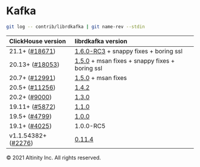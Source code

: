 # Kafka

```bash
git log -- contrib/librdkafka | git name-rev --stdin
```

| **ClickHouse version** | **librdkafka version** |
| :--- | :--- |
| 21.1+ \([\#18671](https://github.com/ClickHouse/ClickHouse/pull/18671)\) | [1.6.0-RC3](https://github.com/edenhill/librdkafka/blob/v1.6.0-RC3/CHANGELOG.md) + snappy fixes + boring ssl |
| 20.13+ \([\#18053](https://github.com/ClickHouse/ClickHouse/pull/18053)\) | [1.5.0](https://github.com/edenhill/librdkafka/blob/v1.5.0/CHANGELOG.md) + msan fixes + snappy fixes + boring ssl |
| 20.7+ \([\#12991](https://github.com/ClickHouse/ClickHouse/pull/12991)\) | [1.5.0](https://github.com/edenhill/librdkafka/blob/v1.5.0/CHANGELOG.md) + msan fixes |
| 20.5+ \([\#11256](https://github.com/ClickHouse/ClickHouse/pull/11256)\) | [1.4.2](https://github.com/edenhill/librdkafka/blob/v1.4.2/CHANGELOG.md) |
| 20.2+ \([\#9000](https://github.com/ClickHouse/ClickHouse/pull/9000)\) | [1.3.0](https://github.com/edenhill/librdkafka/releases?after=v1.4.0-PRE1) |
| 19.11+ \([\#5872](https://github.com/ClickHouse/ClickHouse/pull/5872)\) | [1.1.0](https://github.com/edenhill/librdkafka/releases?after=v1.1.0-selfstatic-test12) |
| 19.5+ \([\#4799](https://github.com/ClickHouse/ClickHouse/pull/4799)\) | [1.0.0](https://github.com/edenhill/librdkafka/releases?after=v1.0.1-RC1) |
| 19.1+ \([\#4025](https://github.com/ClickHouse/ClickHouse/pull/4025)\) | 1.0.0-RC5 |
| v1.1.54382+ \([\#2276](https://github.com/ClickHouse/ClickHouse/pull/2276)\) | [0.11.4](https://github.com/edenhill/librdkafka/releases?after=v0.11.4-adminapi-post1) |

© 2021 Altinity Inc. All rights reserved.
